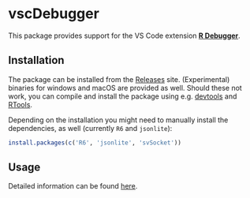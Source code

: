 # vscDebugger

This package provides support for the VS Code extension
**[R Debugger](https://github.com/ManuelHentschel/VSCode-R-Debugger)**.

## Installation

The package can be installed from the
[Releases](https://github.com/ManuelHentschel/vscDebugger/releases/latest)
site.
(Experimental) binaries for windows and macOS are provided as well.
Should these not work, you can compile and install the package using e.g.
[devtools](https://cran.r-project.org/web/packages/devtools/index.html)
and [RTools](https://cran.r-project.org/bin/windows/Rtools/).

Depending on the installation you might need to manually install the dependencies, as well
(currently `R6` and `jsonlite`):
```r
install.packages(c('R6', 'jsonlite', 'svSocket'))
```

## Usage
Detailed information can be found [here](https://manuelhentschel.github.io/vscDebugger/).
